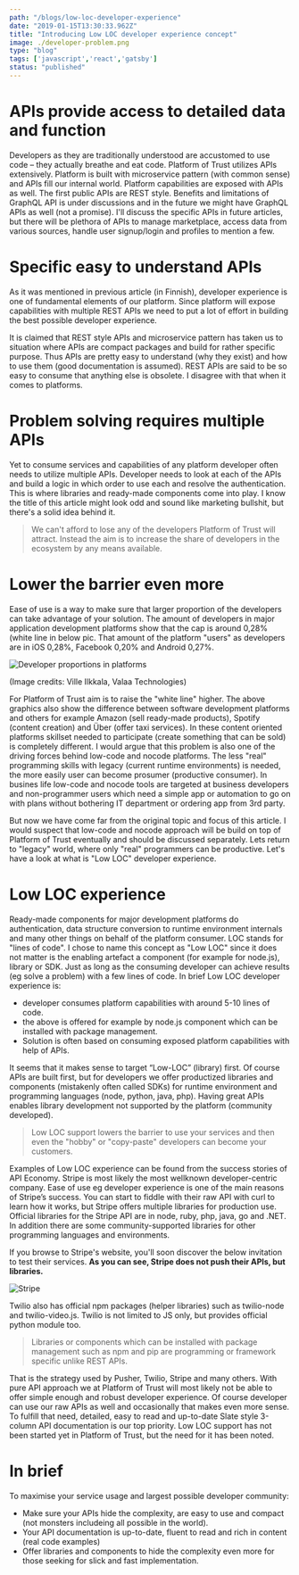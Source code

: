 ```yaml
---
path: "/blogs/low-loc-developer-experience"
date: "2019-01-15T13:30:33.962Z"
title: "Introducing Low LOC developer experience concept"
image: ./developer-problem.png
type: "blog"
tags: ['javascript','react','gatsby']
status: "published"
---
```

# APIs provide access to detailed data and function

Developers as they are traditionally understood are accustomed to use code – they actually breathe and eat code. Platform of Trust utilizes APIs extensively. Platform is built with microservice pattern (with common sense) and APIs fill our internal world. Platform capabilities are exposed with APIs as well. The first public APIs are REST style. Benefits and limitations of GraphQL API is under discussions and in the future we might have GraphQL APIs as well (not a promise). I'll discuss the specific APIs in future articles, but there will be plethora of APIs to manage marketplace, access data from various sources, handle user signup/login and profiles to mention a few.


# Specific easy to understand APIs

As it was mentioned in previous article (in Finnish), developer experience is one of fundamental elements of our platform. Since platform will expose capabilities with multiple REST APIs we need to put a lot of effort in building the best possible developer experience.

It is claimed that REST style APIs and microservice pattern has taken us to situation where APIs are compact packages and build for rather specific purpose. Thus APIs are pretty easy to understand (why they exist) and how to use them (good documentation is assumed). REST APIs are said to be so easy to consume that anything else is obsolete. I disagree with that when it comes to platforms.

# Problem solving requires multiple APIs

Yet to consume services and capabilities of any platform developer often needs to utilize multiple APIs. Developer needs to look at each of the APIs and build a logic in which order to use each and resolve the authentication. This is where libraries and ready-made components come into play. I know the title of this article might look odd and sound like marketing bullshit, but there's a solid idea behind it.

<blockquote>We can't afford to lose any of the developers Platform of Trust will attract. Instead the aim is to increase the share of developers in the ecosystem by any means available. </blockquote>

# Lower the barrier even more

Ease of use is a way to make sure that larger proportion of the developers can take advantage of your solution. The amount of developers in major application development platforms show that the cap is around 0,28% (white line in below pic. That amount of the platform "users" as developers are in iOS 0,28%, Facebook 0,20% and Android 0,27%.


![Developer proportions in platforms](developer-problem.png)


(Image credits: Ville Ilkkala, Valaa Technologies)

For Platform of Trust aim is to raise the "white line" higher. The above graphics also show the difference between software development platforms and others for example Amazon (sell ready-made products), Spotify (content creation) and Über (offer taxi services). In these content oriented platforms skillset needed to participate (create something that can be sold) is completely different. I would argue that this problem is also one of the driving forces behind low-code and nocode platforms. The less "real" programming skills with legacy (current runtime environments) is needed, the more easily user can become prosumer (productive consumer). In busines life low-code and nocode tools are targeted at business developers and non-programmer users which need a simple app or automation to go on with plans without bothering IT department or ordering app from 3rd party.

But now we have come far from the original topic and focus of this article. I would suspect that low-code and nocode approach will be build on top of Platform of Trust eventually and should be discussed separately. Lets return to "legacy" world, where only "real" programmers can be productive. Let's have a look at what is "Low LOC" developer experience.

# Low LOC experience

Ready-made components for major development platforms do authentication, data structure conversion to runtime environment internals and many other things on behalf of the platform consumer. LOC stands for "lines of code". I chose to name this concept as "Low LOC" since it does not matter is the enabling artefact a component (for example for node.js), library or SDK. Just as long as the consuming developer can achieve results (eg solve a problem) with a few lines of code. In brief Low LOC developer experience is:

* developer consumes platform capabilities with around 5-10 lines of code.
* the above is offered for example by node.js component which can be installed with package management.
* Solution is often based on consuming exposed platform capabilities with help of APIs.

It seems that it makes sense to target “Low-LOC” (library) first. Of course APIs are built first, but for developers we offer productized libraries and components (mistakenly often called SDKs) for runtime environment and programming languages (node, python, java, php). Having great APIs enables library development not supported by the platform (community developed).

<blockquote>Low LOC support lowers the barrier to use your services and then even the "hobby" or "copy-paste" developers can become your customers.</blockquote> 

Examples of Low LOC experience can be found from the success stories of API Economy. Stripe is most likely the most wellknown developer-centric company. Ease of use eg developer experience is one of the main reasons of Stripe’s success. You can start to fiddle with their raw API with curl to learn how it works, but Stripe offers multiple libraries for production use. Official libraries for the Stripe API are in node, ruby, php, java, go and .NET. In addition there are some community-supported libraries for other programming languages and environments.

If you browse to Stripe's website, you'll soon discover the below invitation to test their services. **As you can see, Stripe does not push their APIs, but libraries.**

![Stripe](stripe.png)

Twilio also has official npm packages (helper libraries) such as twilio-node and twilio-video.js. Twilio is not limited to JS only, but provides official python module too. 

<blockquote>Libraries or components which can be installed with package management such as npm and pip are programming or framework specific unlike REST APIs. </blockquote>

That is the strategy used by Pusher, Twilio, Stripe and many others. With pure API approach we at Platform of Trust will most likely not be able to offer simple enough and robust developer experience. Of course developer can use our raw APIs as well and occasionally that makes even more sense. To fulfill that need, detailed, easy to read and up-to-date Slate style 3-column API documentation is our top priority. Low LOC support has not been started yet in Platform of Trust, but the need for it has been noted.

# In brief

To maximise your service usage and largest possible developer community:

* Make sure your APIs hide the complexity, are easy to use and compact (not monsters includeing all possible in the world).
* Your API documentation is up-to-date, fluent to read and rich in content (real code examples)
* Offer libraries and components to hide the complexity even more for those seeking for slick and fast implementation.
